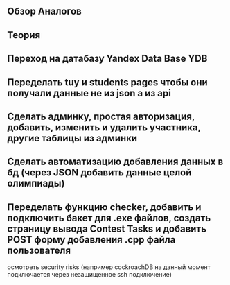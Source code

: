 Обзор Аналогов
------------
Теория
------------
Переход на датабазу Yandex Data Base YDB
------------
Переделать tuy и students pages чтобы они получали данные не из json а из api
------------
Сделать админку, простая авторизация, добавить, изменить и удалить участника, другие таблицы из админки
------------
Сделать автоматизацию добавления данных в бд (через JSON добавить данные целой олимпиады)
------------
Переделать функцию checker, добавить и подключить бакет для .exe файлов, создать страницу вывода Contest Tasks и добавить POST форму добавления .cpp файла пользователя
-------------
осмотреть security risks (например cockroachDB на данный момент подключается через незащищенное ssh подключение)
